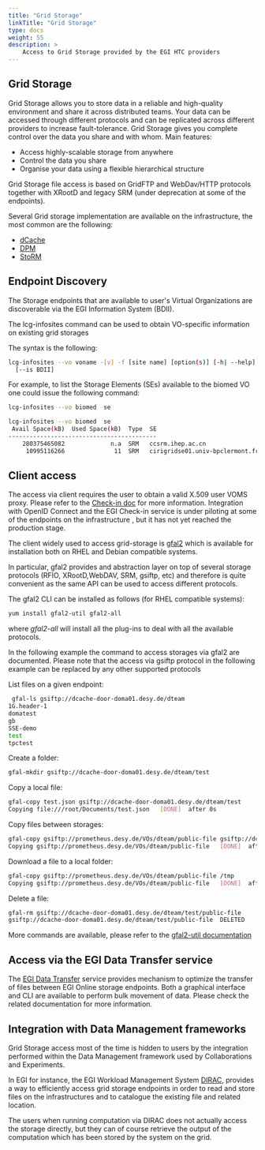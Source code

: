 ```yaml
---
title: "Grid Storage"
linkTitle: "Grid Storage"
type: docs
weight: 55
description: >
    Access to Grid Storage provided by the EGI HTC providers
---
```


## Grid Storage

Grid Storage allows you to store data in a reliable and high-quality environment
and share it across distributed teams. Your data can be accessed through
different protocols and can be replicated across different providers to increase
fault-tolerance. Grid Storage gives you complete control over the data you share
and with whom. Main features:

-   Access highly-scalable storage from anywhere
-   Control the data you share
-   Organise your data using a flexible hierarchical structure

Grid Storage file access is based on GridFTP and WebDav/HTTP protocols together
with XRootD and legacy SRM (under deprecation at some of the endpoints).

Several Grid storage implementation are available on the infrastructure, the
most common are the following:

-   [dCache](https://www.dcache.org/)
-   [DPM](https://twiki.cern.ch/twiki/bin/view/DPM/)
-   [StoRM](https://italiangrid.github.io/storm/)

## Endpoint Discovery

The Storage endpoints that are available to user's Virtual Organizations are
discoverable via the EGI Information System (BDII).

The lcg-infosites command can be used to obtain VO-specific information on
existing grid storages

The syntax is the following:

```sh
lcg-infosites --vo voname -[v] -f [site name] [option(s)] [-h| --help]
  [--is BDII]
```

For example, to list the Storage Elements (SEs) available to the biomed VO one
could issue the following command:

```sh
lcg-infosites --vo biomed  se

lcg-infosites --vo biomed  se
 Avail Space(kB)  Used Space(kB)  Type 	SE
------------------------------------------
    280375465082             n.a  SRM  	ccsrm.ihep.ac.cn
     10995116266              11  SRM  	cirigridse01.univ-bpclermont.fr

```

## Client access

The access via client requires the user to obtain a valid X.509 user VOMS proxy.
Please refer to the [Check-in doc](../check-in/voms/) for more information.
Integration with OpenID Connect and the EGI Check-in service is under piloting
at some of the endpoints on the infrastructure , but it has not yet reached the
production stage.

The client widely used to access grid-storage is
[gfal2](https://dmc-docs.web.cern.ch/dmc-docs/gfal2/gfal2.html) which is
available for installation both on RHEL and Debian compatible systems.

In particular, gfal2 provides and abstraction layer on top of several storage
protocols (RFIO, XRootD,WebDAV, SRM, gsiftp, etc) and therefore is quite
convenient as the same API can be used to access different protocols.

The gfal2 CLI can be installed as follows (for RHEL compatible systems):

```sh
yum install gfal2-util gfal2-all

```

where _gfal2-all_ will install all the plug-ins to deal with all the available
protocols.

In the following example the command to access storages via gfal2 are
documented. Please note that the access via gsiftp protocol in the following
example can be replaced by any other supported protocols

List files on a given endpoint:

```sh
 gfal-ls gsiftp://dcache-door-doma01.desy.de/dteam
1G.header-1
domatest
gb
SSE-demo
test
tpctest
```

Create a folder:

```sh
gfal-mkdir gsiftp://dcache-door-doma01.desy.de/dteam/test
```

Copy a local file:

```sh
gfal-copy test.json gsiftp://dcache-door-doma01.desy.de/dteam/test
Copying file:///root/Documents/test.json   [DONE]  after 0s
```

Copy files between storages:

```sh
gfal-copy gsiftp://prometheus.desy.de/VOs/dteam/public-file gsiftp://dcache-door-doma01.desy.de/dteam/test
Copying gsiftp://prometheus.desy.de/VOs/dteam/public-file   [DONE]  after 3s
```

Download a file to a local folder:

```sh
gfal-copy gsiftp://prometheus.desy.de/VOs/dteam/public-file /tmp
Copying gsiftp://prometheus.desy.de/VOs/dteam/public-file   [DONE]  after 0s
```

Delete a file:

```sh
gfal-rm gsiftp://dcache-door-doma01.desy.de/dteam/test/public-file
gsiftp://dcache-door-doma01.desy.de/dteam/test/public-file	DELETED
```

More commands are available, please refer to the
[gfal2-util documentation](https://dmc-docs.web.cern.ch/dmc-docs/gfal2-util.html)

## Access via the EGI Data Transfer service

The [EGI Data Transfer](../../data-transfer) service provides mechanism to
optimize the transfer of files between EGI Online storage endpoints. Both a
graphical interface and CLI are available to perform bulk movement of data.
Please check the related documentation for more information.

## Integration with Data Management frameworks

Grid Storage access most of the time is hidden to users by the integration
performed within the Data Management framework used by Collaborations and
Experiments.

In EGI for instance, the EGI Workload Management System
[DIRAC](../../workload-manager/), provides a way to efficiently access grid
storage endpoints in order to read and store files on the infrastructures and to
catalogue the existing file and related location.

The users when running computation via DIRAC does not actually access the
storage directly, but they can of course retrieve the output of the computation
which has been stored by the system on the grid.
